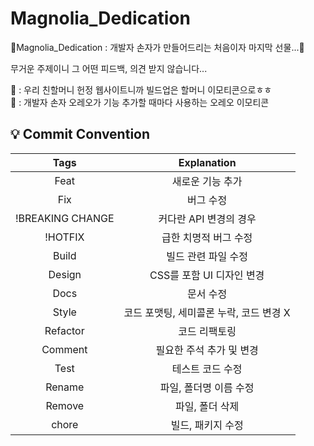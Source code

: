 # Magnolia_Dedication
👵Magnolia_Dedication : 개발자 손자가 만들어드리는 처음이자 마지막 선물...👵

무거운 주제이니 그 어떤 피드백, 의견 받지 않습니다...


👵 : 우리 친할머니 헌정 웹사이트니까 빌드업은 할머니 이모티콘으로ㅎㅎ
<br/>
👦 : 개발자 손자 오레오가 기능 추가할 때마다 사용하는 오레오 이모티콘

## 💡 Commit Convention

|       Tags       |               Explanation               |
| :--------------: | :-------------------------------------: |
|       Feat       |            새로운 기능 추가             |
|       Fix        |                버그 수정                |
| !BREAKING CHANGE |         커다란 API 변경의 경우          |
|     !HOTFIX      |          급한 치명적 버그 수정          |
|      Build       |           빌드 관련 파일 수정           |
|      Design      |        CSS를 포함 UI 디자인 변경        |
|       Docs       |                문서 수정                |
|      Style       | 코드 포맷팅, 세미콜론 누락, 코드 변경 X |
|     Refactor     |              코드 리팩토링              |
|     Comment      |        필요한 주석 추가 및 변경         |
|       Test       |            테스트 코드 수정             |
|      Rename      |         파일, 폴더명 이름 수정          |
|      Remove      |             파일, 폴더 삭제             |
|      chore       |            빌드, 패키지 수정            |
